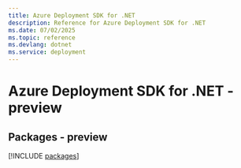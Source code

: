 ```yaml
---
title: Azure Deployment SDK for .NET
description: Reference for Azure Deployment SDK for .NET
ms.date: 07/02/2025
ms.topic: reference
ms.devlang: dotnet
ms.service: deployment
---
```

# Azure Deployment SDK for .NET - preview
## Packages - preview
[!INCLUDE [packages](deployment-index.md)]